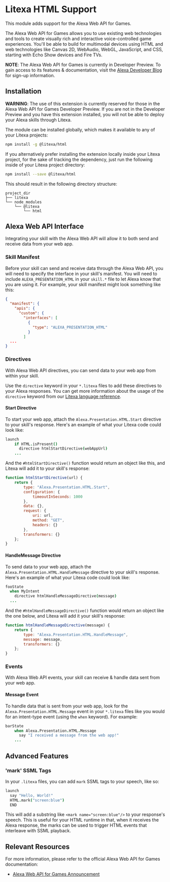 # Litexa HTML Support

This module adds support for the Alexa Web API for Games.

The Alexa Web API for Games allows you to use existing web technologies and tools to create
visually rich and interactive voice-controlled game experiences. You'll be able to build
for multimodal devices using HTML and web technologies like Canvas 2D, WebAudio, WebGL,
JavaScript, and CSS, starting with Echo Show devices and Fire TVs.

**NOTE**: The Alexa Web API for Games is currently in Developer Preview. To gain access
to its features & documentation, visit the [Alexa Developer
Blog](https://developer.amazon.com/en-US/blogs/alexa/alexa-skills-kit/2019/11/apply-for-the-alexa-web-api-for-games-developer-preview)
for sign-up information.

## Installation

**WARNING**: The use of this extension is currently reserved for those in the
Alexa Web API for Games Developer Preview. If you are not in the Developer Preview
and you have this extension installed, you will not be able to deploy your Alexa
skills through Litexa.

The module can be installed globally, which makes it available to any of your
Litexa projects:

```bash
npm install -g @litexa/html
```

If you alternatively prefer installing the extension locally inside your Litexa project,
for the sake of tracking the dependency, just run the following inside of your Litexa
project directory:

```bash
npm install --save @litexa/html
```

This should result in the following directory structure:

```stdout
project_dir
├── litexa
└── node_modules
    └── @litexa
        └── html
```

## Alexa Web API Interface

Integrating your skill with the Alexa Web API will allow it to both send and receive data
from your web app.

### Skill Manifest

Before your skill can send and receive data through the Alexa Web API, you will need to
specify the interface in your skill's manifest. You will need to include
`ALEXA_PRESENTATION_HTML` in your `skill.*` file to let Alexa know that you are using it.
For example, your skill manifest might look something like this:

```json
{
  "manifest": {
    "apis": {
      "custom": {
        "interfaces": [
          {
            "type": "ALEXA_PRESENTATION_HTML"
          }
        ]
  ...
}
```

### Directives

With Alexa Web API directives, you can send data to your web app from within your skill.

Use the `directive` keyword in your `*.litexa` files to add these directives to your
Alexa responses. You can get more information about the usage of the `directive` keyword
from our
[Litexa language reference](https://litexa.com/reference/#directive).

#### Start Directive

To start your web app, attach the `Alexa.Presentation.HTML.Start` directive to your skill's response.
Here's an example of what your Litexa code could look like:

```coffeescript
launch
    if HTML.isPresent()
      directive htmlStartDirective(webAppUrl)
    ...
```

And the `#htmlStartDirective()` function would return an object like this, and Litexa will add
it to your skill's response:

```javascript
function htmlStartDirective(url) {
    return {
        type: "Alexa.Presentation.HTML.Start",
        configuration: {
            timeoutInSeconds: 1000
        },
        data: {},
        request: {
            uri: url,
            method: "GET",
            headers: {}
        },
        transformers: {}
    };
}
```

#### HandleMessage Directive

To send data to your web app, attach the `Alexa.Presentation.HTML.HandleMessage`
directive to your skill's response. Here's an example of what your Litexa code could look like:

```coffeescript
fooState
  when MyIntent
    directive htmlHandleMessageDirective(message)
  ...
```

And the `#htmlHandleMessageDirective()` function would return an object like the one below, and
Litexa will add it your skill's response:

```javascript
function htmlHandleMessageDirective(message) {
    return {
        type: "Alexa.Presentation.HTML.HandleMessage",
        message: message,
        transformers: {}
    };
}
```

### Events

With Alexa Web API events, your skill can receive & handle data sent from your web app.

#### Message Event

To handle data that is sent from your web app, look for the `Alexa.Presentation.HTML.Message`
event in your `*.litexa` files like you would for an intent-type event (using the `when` keyword).
For example:

```coffeescript
barState
    when Alexa.Presentation.HTML.Message
      say "I received a message from the web app!"
    ...
```

## Advanced Features

### 'mark' SSML Tags

In your `.litexa` files, you can add `mark` SSML tags to your speech, like so:

```coffeescript
launch
  say "Hello, World!"
  HTML.mark("screen:blue")
  END
```

This will add a substring like `<mark name="screen:blue"/>` to your response's speech.
This is useful for your HTML runtime in that, when it receives the Alexa response,
the marks can be used to trigger HTML events that interleave with SSML playback.

## Relevant Resources

For more information, please refer to the official Alexa Web API for Games documentation:

* [Alexa Web API 
for Games Announcement](https://developer.amazon.com/en-US/blogs/alexa/alexa-skills-kit/2019/11/apply-for-the-alexa-web-api-for-games-developer-preview)


